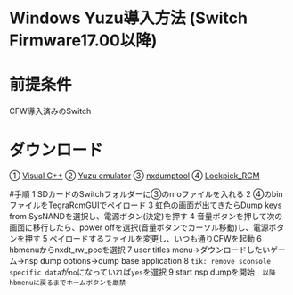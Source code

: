 # Windows Yuzu導入方法 (Switch Firmware17.00以降)
# 前提条件
CFW導入済みのSwitch
# ダウンロード
① [Visual C++](https://learn.microsoft.com/ja-JP/cpp/windows/latest-supported-vc-redist?view=msvc-170#:~:text=https%3A//aka.ms/vs/17/release/vc_redist.x64.exe)
② [Yuzu emulator](https://yuzu-emu.org/downloads/)
③ [nxdumptool](https://github.com/DarkMatterCore/nxdumptool/releases/tag/rewrite-prerelease)
④ [Lockpick_RCM](https://vps.suchmeme.nl/git/mudkip/Lockpick_RCM/releases)

#手順
1 SDカードのSwitchフォルダーに③のnroファイルを入れる
2 ④のbinファイルをTegraRcmGUIでペイロード
3 虹色の画面が出てきたらDump keys from SysNANDを選択し、電源ボタン(決定)を押す
4 音量ボタンを押して次の画面に移行したら、power offを選択(音量ボタンでカーソル移動)し、電源ボタンを押す
5 ペイロードするファイルを変更し、いつも通りCFWを起動
6 hbmenuからnxdt_rw_pocを選択
7 user titles menu→ダウンロードしたいゲーム→nsp dump options→dump base application
8 `tik: remove sconsole specific data`が`no`になっていれば`yes`を選択
9 start nsp dumpを開始　`以降hbmenuに戻るまでホームボタンを厳禁`



